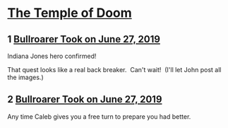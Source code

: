 # [The Temple of Doom](https://community.fantasyflightgames.com/topic/296845-the-temple-of-doom/)

## 1 [Bullroarer Took on June 27, 2019](https://community.fantasyflightgames.com/topic/296845-the-temple-of-doom/?do=findComment&comment=3729671)

Indiana Jones hero confirmed!

That quest looks like a real back breaker.  Can't wait!  (I'll let John post all the images.)

## 2 [Bullroarer Took on June 27, 2019](https://community.fantasyflightgames.com/topic/296845-the-temple-of-doom/?do=findComment&comment=3729792)

Any time Caleb gives you a free turn to prepare you had better.

